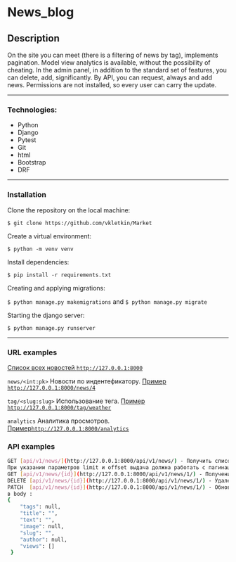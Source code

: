 # News_blog

## Description

On the site you can meet (there is a filtering of news by tag), implements pagination. Model view analytics is available, without the possibility of cheating.
In the admin panel, in addition to the standard set of features, you can delete, add, significantly. By API, you can request, always and add news.
Permissions are not installed, so every user can carry the update.

---

### Technologies:
* Python
* Django
* Pytest
* Git
* html
* Bootstrap
* DRF

---

### Installation
Clone the repository on the local machine:

```$ git clone https://github.com/vkletkin/Market```

 Create a virtual environment:
 
 ```$ python -m venv venv```
 
 Install dependencies:

```$ pip install -r requirements.txt```

Creating and applying migrations:

```$ python manage.py makemigrations``` and  ```$ python manage.py migrate```

Starting the django server:

```$ python manage.py runserver```

---

### URL examples

 [Список всех новостей ```http://127.0.0.1:8000```](http://127.0.0.1:8000)
 
 ```news/<int:pk>```         Новости по индентефикатору. [Пример ```http://127.0.0.1:8000/news/4```](http://127.0.0.1:8000/news/4)
 
 ```tag/<slug:slug>```       Использование тега.         [Пример   ```http://127.0.0.1:8000/tag/weather```](http://127.0.0.1:8000/tag/weather)
 
 ```analytics```             Аналитика просмотров.       [Пример```http://127.0.0.1:8000/analytics```](http://127.0.0.1:8000/analytics)

### API examples

```bash
GET [api/v1/news/](http://127.0.0.1:8000/api/v1/news/) - Получить список всех новостей.
При указании параметров limit и offset выдача должна работать с пагинацией
GET [api/v1/news/{id}](http://127.0.0.1:8000/api/v1/news/1/) - Получение новостей по id
DELETE [api/v1/news/{id}](http://127.0.0.1:8000/api/v1/news/1/) - Удаление новости по id
PATCH  [api/v1/news/{id}](http://127.0.0.1:8000/api/v1/news/1/) - Обновление новости по id
в body :
{
    "tags": null,
    "title": "",
    "text": "",
    "image": null,
    "slug": "",
    "author": null,
    "views": []
 }
```
